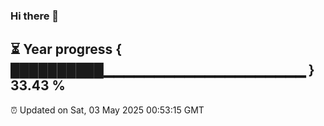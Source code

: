 ### Hi there 👋
⏳ Year progress { ██████████▁▁▁▁▁▁▁▁▁▁▁▁▁▁▁▁▁▁▁▁ } 33.43 %
---
⏰ Updated on Sat, 03 May 2025 00:53:15 GMT

